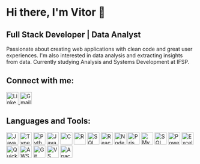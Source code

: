 # Hi there, I'm Vitor 👋

## Full Stack Developer | Data Analyst

Passionate about creating web applications with clean code and great user experiences. I'm also interested in data analysis and extracting insights from data. Currently studying Analysis and Systems Development at IFSP.

## Connect with me:
<p align="left">
  <a href="https://www.linkedin.com/in/vitor-de-oliveira-905255217/" target="_blank">
    <img src="https://cdn.jsdelivr.net/gh/devicons/devicon/icons/linkedin/linkedin-original.svg" height="32" alt="LinkedIn"/>
  </a>
  <a href="mailto:contato.vitororodrigues@gmail.com">
    <img src="https://img.icons8.com/fluent/512/gmail-new.png" height="32" alt="Gmail"/>
  </a>
</p>

## Languages and Tools:
<p align="left">
  <!-- Linguagens -->
  <img src="https://cdn.jsdelivr.net/gh/devicons/devicon/icons/javascript/javascript-original.svg" height="32" alt="JavaScript"/>
  <img src="https://cdn.jsdelivr.net/gh/devicons/devicon/icons/typescript/typescript-original.svg" height="32" alt="TypeScript"/>
  <img src="https://cdn.jsdelivr.net/gh/devicons/devicon/icons/python/python-original.svg" height="32" alt="Python"/>
  <img src="https://cdn.jsdelivr.net/gh/devicons/devicon/icons/java/java-original.svg" height="32" alt="Java"/>
  <img src="https://cdn.jsdelivr.net/gh/devicons/devicon/icons/c/c-original.svg" height="32" alt="C"/>
  <img src="https://cdn.jsdelivr.net/gh/devicons/devicon/icons/r/r-original.svg" height="32" alt="R"/>

  <!-- SQL Genérico -->
  <img src="https://upload.wikimedia.org/wikipedia/commons/d/d7/Sql_data_base_with_logo.svg" height="32" alt="SQL"/>

  <!-- Frameworks e bibliotecas -->
  <img src="https://cdn.jsdelivr.net/gh/devicons/devicon/icons/react/react-original.svg" height="32" alt="React"/>
  <img src="https://cdn.jsdelivr.net/gh/devicons/devicon/icons/nodejs/nodejs-original.svg" height="32" alt="Node.js"/>
  <img src="https://cdn.jsdelivr.net/gh/devicons/devicon/icons/prisma/prisma-original.svg" height="32" alt="Prisma"/>

  <!-- Bancos de Dados -->
  <img src="https://cdn.jsdelivr.net/gh/devicons/devicon/icons/mysql/mysql-original.svg" height="32" alt="MySQL"/>
  <img src="https://cdn.jsdelivr.net/gh/devicons/devicon/icons/microsoftsqlserver/microsoftsqlserver-plain.svg" height="32" alt="SQL Server"/>

  <!-- BI/Data -->
  <img src="https://upload.wikimedia.org/wikipedia/commons/c/cf/New_Power_BI_Logo.svg" height="32" alt="Power BI"/>
  <img src="https://upload.wikimedia.org/wikipedia/commons/7/73/Microsoft_Excel_2013-2019_logo.svg" height="32" alt="Excel"/>
  <img src="https://encrypted-tbn0.gstatic.com/images?q=tbn:ANd9GcQEDjvr9_8GikHeHzZG1xaZaoOEUKNuEsqodQ&s" height="32" alt="QuickSight"/>

  <!-- Cloud -->
  <img src="https://upload.wikimedia.org/wikipedia/commons/9/93/Amazon_Web_Services_Logo.svg" height="32" alt="AWS"/>

  <!-- Controle de versão -->
  <img src="https://cdn.jsdelivr.net/gh/devicons/devicon/icons/git/git-original.svg" height="32" alt="Git"/>

  <!-- Ferramentas/IDEs -->
  <img src="https://cdn.jsdelivr.net/gh/devicons/devicon/icons/vscode/vscode-original.svg" height="32" alt="VS Code"/>
  <img src="https://upload.wikimedia.org/wikipedia/commons/9/98/Apache_NetBeans_Logo.svg" height="32" alt="Apache NetBeans"/>
</p>
